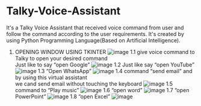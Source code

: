 # Talky-Voice-Assistant
It's a Talky Voice Assistant that received voice command from user and follow the command according to the user requirements. It's created by using Python Programming Language(Based on Artificial Intelligence).
1. OPENING WINDOW USING TKINTER 
![image](https://github.com/Arpi993/Talky-Voice-Assistant/assets/104126957/22c8a3f2-0a6a-4643-b52f-b214c13a68b9)
1.1 give voice command to Talky to open your desired command  
Just like to say “open Google” 
![image](https://github.com/Arpi993/Talky-Voice-Assistant/assets/104126957/328cf879-b45a-4aae-b006-b8b585d40083)
1.2  Just like say “open YouTube” 
![image](https://github.com/Arpi993/Talky-Voice-Assistant/assets/104126957/937b688f-741c-4262-bd45-897ee67578d1)
1.3  “Open WhatsApp”
![image](https://github.com/Arpi993/Talky-Voice-Assistant/assets/104126957/56f714c6-8bc2-48c3-83d1-9d0cb77f6dab)
1.4 command “send email” and by using this virtual assistant   
     we cand send email without touching  the keyboard 
![image](https://github.com/Arpi993/Talky-Voice-Assistant/assets/104126957/4f785489-9795-49e5-9b1a-caccd4e3d603)
1.5 command to “Play music”
![image](https://github.com/Arpi993/Talky-Voice-Assistant/assets/104126957/b66e2e96-3c8d-43de-af52-de1ccf0b6b3b)
1.6 “open word”
![image](https://github.com/Arpi993/Talky-Voice-Assistant/assets/104126957/3e6662a0-88b5-463c-b38c-51e62d6920d0)
1.7 “open PowerPoint”
![image](https://github.com/Arpi993/Talky-Voice-Assistant/assets/104126957/127068eb-7f6f-4deb-9263-da07121faa89)
1.8 “open Excel”
![image](https://github.com/Arpi993/Talky-Voice-Assistant/assets/104126957/e591507f-fbea-4650-84d8-2dc209360adb)
